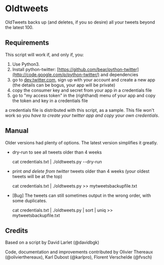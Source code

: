 # Oldtweets

OldTweets backs up (and deletes, if you so desire) all your tweets beyond the latest 100.

## Requirements

This script will work if, and only if, you:

1. Use Python3.
2. Install python-twitter: [https://github.com/bear/python-twitter](http://code.google.com/p/python-twitter/) and dependencies
3. go to [dev.twitter.com](http://dev.twitter.com), sign up with your account and create a new app (the details can be bogus, your app will be private)
4. copy the consumer key and secret from your app in a credentials file
5. go to "my access token" in the (righthand) menu of your app and copy the token and key in a credentials file 

a credentials file is distributed with this script, as a sample. This file won't work so you *have to create your twitter app and copy your own credentials*.

## Manual

Older versions had plenty of options. The latest version simplifies it greatly.

* dry-run to see all tweets older than 4 weeks

    cat credentials.txt | ./oldtweets.py --dry-run

* print *and delete from twitter* tweets older than 4 weeks (your oldest tweets will be at the top)

    cat credentials.txt | ./oldtweets.py >> mytweetsbackupfile.txt

* [Bug] The tweets can still sometimes output in the wrong order, with some duplicates.

    cat credentials.txt | ./oldtweets.py | sort | uniq >> mytweetsbackupfile.txt

## Credits 

Based on a script by David Larlet (@davidbgk)

Code, documentation and improvements contributed by Olivier Thereaux (@olivierthereaux), Karl Dubost (@karlpro), Florent Verschelde (@fvsch)
